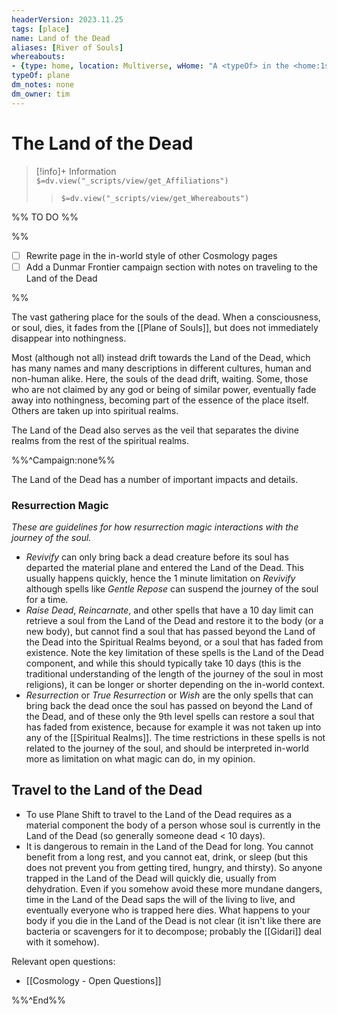 ```yaml
---
headerVersion: 2023.11.25
tags: [place]
name: Land of the Dead
aliases: [River of Souls]
whereabouts: 
- {type: home, location: Multiverse, wHome: "A <typeOf> in the <home:1s>"}
typeOf: plane
dm_notes: none
dm_owner: tim
---
```

# The Land of the Dead
>[!info]+ Information  
> `$=dv.view("_scripts/view/get_Affiliations")`  
>> `$=dv.view("_scripts/view/get_Whereabouts")`

%% TO DO %%

%%

 - [ ] Rewrite page in the in-world style of other Cosmology pages
 - [ ] Add a Dunmar Frontier campaign section with notes on traveling to the Land of the Dead
 
%%

The vast gathering place for the souls of the dead. When a consciousness, or soul, dies, it fades from the [[Plane of Souls]], but does not immediately disappear into nothingness. 

Most (although not all) instead drift towards the Land of the Dead, which has many names and many descriptions in different cultures, human and non-human alike. Here, the souls of the dead drift, waiting. Some, those who are not claimed by any god or being of similar power, eventually fade away into nothingness, becoming part of the essence of the place itself. Others are taken up into spiritual realms.

The Land of the Dead also serves as the veil that separates the divine realms from the rest of the spiritual realms.

%%^Campaign:none%%

The Land of the Dead has a number of important impacts and details.
### Resurrection Magic

*These are guidelines for how resurrection magic interactions with the journey of the soul.*

- _Revivify_ can only bring back a dead creature before its soul has departed the material plane and entered the Land of the Dead. This usually happens quickly, hence the 1 minute limitation on _Revivify_ although spells like _Gentle Repose_ can suspend the journey of the soul for a time. 
- _Raise Dead_, _Reincarnate_, and other spells that have a 10 day limit can retrieve a soul from the Land of the Dead and restore it to the body (or a new body), but cannot find a soul that has passed beyond the Land of the Dead into the Spiritual Realms beyond, or a soul that has faded from existence. Note the key limitation of these spells is the Land of the Dead component, and while this should typically take 10 days (this is the traditional understanding of the length of the journey of the soul in most religions), it can be longer or shorter depending on the in-world context. 
- _Resurrection_ or _True Resurrection_ or _Wish_ are the only spells that can bring back the dead once the soul has passed on beyond the Land of the Dead, and of these only the 9th level spells can restore a soul that has faded from existence, because for example it was not taken up into any of the [[Spiritual Realms]]. The time restrictions in these spells is not related to the journey of the soul, and should be interpreted in-world more as limitation on what magic can do, in my opinion. 

## Travel to the Land of the Dead

- To use Plane Shift to travel to the Land of the Dead requires as a material component the body of a person whose soul is currently in the Land of the Dead (so generally someone dead < 10 days). 
- It is dangerous to remain in the Land of the Dead for long. You cannot benefit from a long rest, and you cannot eat, drink, or sleep (but this does not prevent you from getting tired, hungry, and thirsty). So anyone trapped in the Land of the Dead will quickly die, usually from dehydration. Even if you somehow avoid these more mundane dangers, time in the Land of the Dead saps the will of the living to live, and eventually everyone who is trapped here dies. What happens to your body if you die in the Land of the Dead is not clear (it isn't like there are bacteria or scavengers for it to decompose; probably the [[Gidari]] deal with it somehow). 

Relevant open questions:
- [[Cosmology - Open Questions]]

%%^End%%